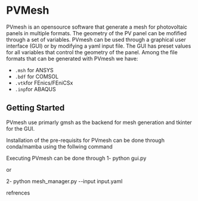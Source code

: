 # PVMesh


PVmesh is an opensource software that generate a mesh for photovoltaic panels in multiple formats. 
The geometry of the PV panel can be mofified through a set of variables.
PVmesh can be used through a graphical user interface (GUI) or by modifying a yaml input file.
The GUI has preset values for all variables that control the geometry of the panel. 
Among the file formats that can be generated with PVmesh we have:
- `.msh` for ANSYS 
- `.bdf` for COMSOL 
- `.vtk`for FEnics/FEniCSx 
- `.inp`for ABAQUS 


## Getting Started 

PVmesh use primarly gmsh as the backend for mesh generation and tkinter for the GUI.

Installation of the pre-requisits for PVmesh can be done through conda/mamba using the follwing command



Executing PVmesh can be done through 
1- python gui.py 

or 

2- python mesh_manager.py --input input.yaml 











refrences 
